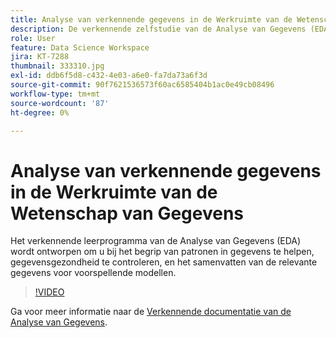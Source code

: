 ```yaml
---
title: Analyse van verkennende gegevens in de Werkruimte van de Wetenschap van Gegevens
description: De verkennende zelfstudie van de Analyse van Gegevens (EDA) wordt ontworpen om u bij het ontdekken van patronen in gegevens te helpen, gegevensgezondheid te controleren, en het samenvatten van de relevante gegevens voor voorspellende modellen.
role: User
feature: Data Science Workspace
jira: KT-7288
thumbnail: 333310.jpg
exl-id: ddb6f5d8-c432-4e03-a6e0-fa7da73a6f3d
source-git-commit: 90f7621536573f60ac6585404b1ac0e49cb08496
workflow-type: tm+mt
source-wordcount: '87'
ht-degree: 0%

---
```


# Analyse van verkennende gegevens in de Werkruimte van de Wetenschap van Gegevens

Het verkennende leerprogramma van de Analyse van Gegevens (EDA) wordt ontworpen om u bij het begrip van patronen in gegevens te helpen, gegevensgezondheid te controleren, en het samenvatten van de relevante gegevens voor voorspellende modellen.

>[!VIDEO](https://video.tv.adobe.com/v/333310)

Ga voor meer informatie naar de [Verkennende documentatie van de Analyse van Gegevens](https://experienceleague.adobe.com/docs/experience-platform/data-science-workspace/jupyterlab/eda-notebook.html?lang=en).
